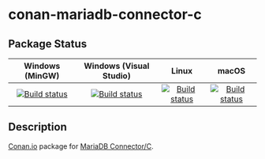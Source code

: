 # conan-mariadb-connector-c

## Package Status

| Windows (MinGW) | Windows (Visual Studio) | Linux | macOS |
|:---------------:|:-----------------------:|:-----:|:-----:|
|[![Build status](https://ci.appveyor.com/api/projects/status/olejjbfcneh6hx7c/branch/testing%2F3.1.11?svg=true)](https://ci.appveyor.com/project/SpaceIm/conan-mariadb-connector-c)|[![Build status](https://github.com/SpaceIm/conan-mariadb-connector-c/workflows/.github/workflows/windows.yml/badge.svg?branch=testing%2F3.1.11)](https://github.com/SpaceIm/conan-mariadb-connector-c/actions/workflows/windows.yml?query=branch%3Atesting%2F3.1.11)|[![Build status](https://github.com/SpaceIm/conan-mariadb-connector-c/workflows/.github/workflows/linux.yml/badge.svg?branch=testing%2F3.1.11)](https://github.com/SpaceIm/conan-mariadb-connector-c/actions/workflows/linux.yml?query=branch%3Atesting%2F3.1.11)|[![Build status](https://github.com/SpaceIm/conan-mariadb-connector-c/workflows/.github/workflows/macos.yml/badge.svg?branch=testing%2F3.1.11)](https://github.com/SpaceIm/conan-mariadb-connector-c/actions/workflows/macos.yml?query=branch%3Atesting%2F3.1.11)|

## Description

[Conan.io](https://conan.io) package for [MariaDB Connector/C](https://mariadb.com/kb/en/mariadb-connector-c).
